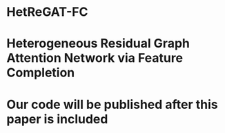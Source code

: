 # HetReGAT-FC
# Heterogeneous Residual Graph Attention Network via Feature Completion


# Our code will be published after this paper is included
